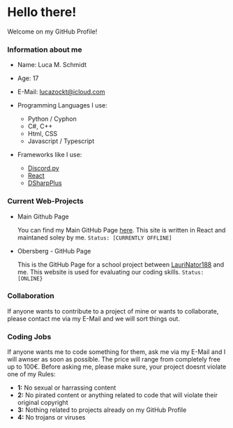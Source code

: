 # Hello there!

Welcome on my GitHub Profile!

### Information about me

- Name: Luca M. Schmidt
- Age: 17
- E-Mail: lucazockt@icloud.com

- Programming Languages I use:
    - Python / Cyphon
    - C#, C++
    - Html, CSS
    - Javascript / Typescript

- Frameworks like I use:
    - [Discord.py](https://github.com/Rapptz/discord.py)
    - [React](https://github.com/facebook/react)
    - [DSharpPlus](https://github.com/DSharpPlus/DSharpPlus)

### Current Web-Projects

- Main Github Page

    You can find my Main GitHub Page [here](https://drageast.github.com/).
    This site is written in React and maintaned soley by me.
    `Status: [CURRENTLY OFFLINE]`

- Obersberg - GitHub Page

    This is the GitHub Page for a school project between [LauriNator188](https://github.com/LauriNator188) and me.
    This website is used for evaluating our coding skills.
    `Status: [ONLINE}`

### Collaboration

If anyone wants to contribute to a project of mine or wants to collaborate, please contact me via my E-Mail and we will sort things out.

### Coding Jobs

If anyone wants me to code something for them, ask me via my E-Mail and I will awnser as soon as possible. The price will range from completely free up to 100€. Before asking me, please make sure, your project doesnt violate one of my Rules:

- **1:** No sexual or harrassing content
- **2:** No pirated content or anything related to code that will violate their original copyright
- **3:** Nothing related to projects already on my GitHub Profile
- **4:** No trojans or viruses